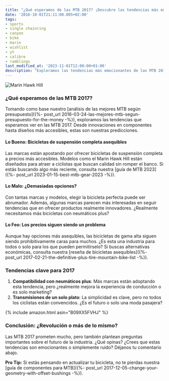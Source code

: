 ```yaml
---
title: "¿Qué esperamos de las MTB 2017? ¡Descubre las tendencias más emocionantes!"
date: '2016-10-01T21:11:00.005+02:00'
tags:
- sports
- single chainring
- canyon
- bike
- marin
- wishlist
- yt
- calibre
- ramblings
last_modified_at: '2023-11-01T12:00:00+01:00'
description: "Exploramos las tendencias más emocionantes de las MTB 2017. ¿Qué innovaciones traerán marcas como Canyon, YT y Marin? ¡Descúbrelo aquí!"
---
```


![Marin Hawk Hill](https://4.bp.blogspot.com/-Vy4nJmSNtCQ/V-7e-UB77QI/AAAAAAAAA14/v3ylqn59b5ESGbQ0f5ZLRCgqBwcgs89UACLcB/s640/2017-Marin-Hawk-Hill-full-suspension-mountain-bike.jpg)

### ¿Qué esperamos de las MTB 2017?

Tomando como base nuestro [análisis de las mejores MTB según presupuesto]({%- post_url 2016-03-24-las-mejores-mtb-segun-presupuesto-for-the-money -%}), exploramos las tendencias que esperamos ver en las MTB 2017. Desde innovaciones en componentes hasta diseños más accesibles, estas son nuestras predicciones.

#### Lo Bueno: Bicicletas de suspensión completa asequibles

Las marcas están apostando por ofrecer bicicletas de suspensión completa a precios más accesibles. Modelos como el Marin Hawk Hill están diseñados para atraer a ciclistas que buscan calidad sin romper el banco. Si estás buscando algo más reciente, consulta nuestra [guía de MTB 2023]({%- post_url 2023-01-15-best-mtb-gear-2023 -%}).

#### Lo Malo: ¿Demasiadas opciones?

Con tantas marcas y modelos, elegir la bicicleta perfecta puede ser abrumador. Además, algunas marcas parecen más interesadas en seguir tendencias que en ofrecer productos realmente innovadores. ¿Realmente necesitamos más bicicletas con neumáticos plus?

#### Lo Feo: Los precios siguen siendo un problema

Aunque hay opciones más asequibles, las bicicletas de gama alta siguen siendo prohibitivamente caras para muchos. ¿Es esta una industria para todos o solo para los que pueden permitírselo? Si buscas alternativas económicas, consulta nuestra [reseña de bicicletas asequibles]({%- post_url 2017-02-21-the-definitive-plus-tire-mountain-bike-list -%}).

### Tendencias clave para 2017

1. **Compatibilidad con neumáticos plus**: Más marcas están adoptando esta tendencia, pero ¿realmente mejora la experiencia de conducción o es solo marketing?
2. **Transmisiones de un solo plato**: La simplicidad es clave, pero no todos los ciclistas están convencidos. ¿Es el futuro o solo una moda pasajera?

{% include amazon.html asin="B09XX5FVHJ" %}

### Conclusión: ¿Revolución o más de lo mismo?

Las MTB 2017 prometen mucho, pero también plantean preguntas importantes sobre el futuro de la industria. ¿Qué opinas? ¿Crees que estas tendencias son emocionantes o simplemente ruido? Déjanos tu comentario abajo.

**Pro Tip:** Si estás pensando en actualizar tu bicicleta, no te pierdas nuestra [guía de componentes para MTB]({%- post_url 2017-12-05-change-your-geometry-with-offset-bushings -%}).
